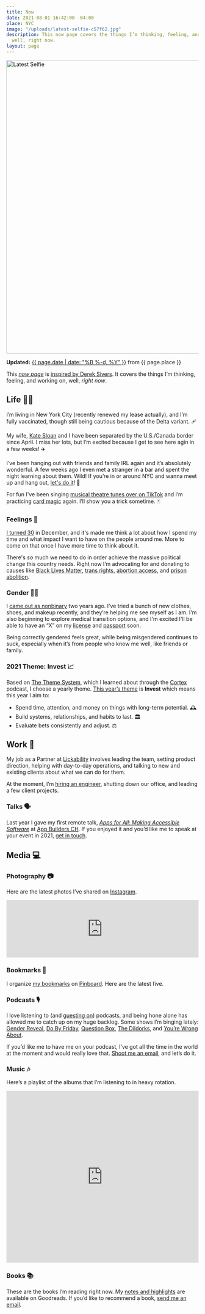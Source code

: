 ```yaml
---
title: Now
date: 2021-08-01 16:42:00 -04:00
place: NYC
image: "/uploads/latest-selfie-c57f62.jpg"
description: This now page covers the things I’m thinking, feeling, and working on,
  well, right now.
layout: page
---
```


<img src="/uploads/latest-selfie-c57f62.jpg" width="1024" height="768" alt="Latest Selfie">

**Updated:** [{{ page.date | date: "%B %-d, %Y" }}](https://github.com/mattbischoff/matthewbischoff.com/commits/gh-pages/now.markdown) from {{ page.place }}

This *[now page](https://nownownow.com/about)* is [inspired by Derek Sivers](https://sivers.org/nowff). It covers the things I’m thinking, feeling, and working on, well, *right now*.

## Life 👱🏻

I’m living in New York City (recently renewed my lease actually), and I’m fully vaccinated, though still being cautious because of the Delta variant. 🩹

My wife, [Kate Sloan](https://twitter.com/Girly_Juice) and I have been separated by the U.S./Canada border since April. I miss her lots, but I’m excited because I get to see here agin in a few weeks! ✈️

I’ve been hanging out with friends and family IRL again and it’s absolutely wonderful. A few weeks ago I even met a stranger in a bar and spent the night learning about them. Wild! If you’re in or around NYC and wanna meet up and hang out, [let's do it](https://matthewbischoff.com/lets-hang-out/)! 👋

For fun I've been singing [musical theatre tunes over on TikTok](https://www.tiktok.com/@matthew_bischoff/) and I’m practicing [card magic](https://danielroymagic.com/cardmagic101) again. I’ll show you a trick sometime. 🃏

### Feelings 🔮

[I turned 30](https://www.instagram.com/p/CJaNlzXJMy0/) in December, and it's made me think a lot about how I spend my time and what impact I want to have on the people around me. More to come on that once I have more time to think about it. 

There's *so* much we need to do in order achieve the massive political change this country needs. Right now I’m advocating for and donating to causes like [Black Lives Matter](https://blacklivesmatter.com), [trans rights](https://transequality.org), [abortion access](https://abortionfunds.org), and [prison abolition](http://criticalresistance.org).

### Gender 🏳️‍⚧️

I [came out as nonbinary](https://twitter.com/mb/status/1150437952155242496) two years ago. I’ve tried a bunch of new clothes, shoes, and makeup recently, and they’re helping me see myself as I am. I'm also beginning to explore medical transition options, and I'm excited I'll be able to have an “X” on my [license](https://www.syracuse.com/state/2020/11/new-york-to-add-nonbinary-gender-option-x-for-drivers-licenses.html) and [passport](https://www.usatoday.com/story/travel/news/2021/07/01/passport-have-new-gender-option-added-non-binary-people/7826603002/) soon.

Being correctly gendered feels great, while being misgendered continues to suck, especially when it’s from people who know me well, like friends or family.

### 2021 Theme: Invest 📈

Based on [The Theme System](https://www.thethemesystem.com), which I learned about through the [Cortex](http://cortex.fm) podcast, I choose a yearly theme. [This year’s theme](https://matthewbischoff.com/2021-theme-invest/) is **Invest** which means this year I aim to:

* Spend time, attention, and money on things with long-term potential. 🕰
* Build systems, relationships, and habits to last. 🏛
* Evaluate bets consistently and adjust. ⚖️

## Work 👅

My job as a Partner at [Lickability](https://lickability.com) involves leading the team, setting product direction, helping with day-to-day operations, and talking to new and existing clients about what we can do for them.

At the moment, I’m [hiring an engineer](https://jobs.lickability.com), shutting down our office, and leading a few client projects.

### Talks 🗣

Last year I gave my first remote talk, *[Apps for All: Making Accessible Software](https://matthewbischoff.com/apps-for-all/)* at [App Builders CH](https://appbuilders.ch). If you enjoyed it and you’d like me to speak at your event in 2021, [get in touch](/contact).

## Media 💻

### Photography 📷

Here are the latest photos I’ve shared on [Instagram](https://instagram.com/mattb).

<script async src="https://snapwidget.com/js/snapwidget.js"></script>
<iframe loading="eager" title="Latest Instagram Photos" src="https://snapwidget.com/embed/807385" class="snapwidget-widget" allowtransparency="true" scrolling="no" style="border:none; overflow:hidden;  width:100%; "></iframe>

### Bookmarks 📌

I organize [my bookmarks](https://pinboard.in/u:mattb) on [Pinboard](https://pinboard.in/). Here are the latest five.

<script language="javascript" src="https://pinboard.in//widgets/v1/linkroll/?user=mattb&count=5"></script>

### Podcasts 🎙

I love listening to (and [guesting on](/about/#podcasts)) podcasts, and being hone alone has allowed me to catch up on my huge backlog. Some shows I’m binging lately: [Gender Reveal](https://www.genderpodcast.com), [Do By Friday](http://dobyfriday.com), [Question Box](https://www.questionboxshow.com), [The Dildorks](http://thedildorks.com), and [You’re Wrong About](https://yourewrongabout.com).

If you’d like me to have me on your podcast, I’ve got all the time in the world at the moment and would really love that. [Shoot me an email](mailto:mb@matthewbischoff.com?subject=Podcast), and let’s do it.

### Music 🎶

Here’s a playlist of the albums that I’m listening to in heavy rotation.

<iframe allow="autoplay \*; encrypted-media \*; fullscreen \*" frameborder="0" height="450" style="width:100%;max-width:660px;overflow:hidden;background:transparent;" sandbox="allow-forms allow-popups allow-same-origin allow-scripts allow-storage-access-by-user-activation allow-top-navigation-by-user-activation" src="https://embed.music.apple.com/us/playlist/heavy-rotation/pl.u-vvRNDtBrg68"></iframe>

### Books 📚

These are the books I’m reading right now. My [notes and highlights](https://www.goodreads.com/notes/3162891-matthew-bischoff?ref=rnlp) are available on Goodreads. If you’d like to recommend a book, [send me an email](mailto:mb@matthewbischoff.com?subject=Book%20Reccomendation).

<script src="https://www.goodreads.com/review/grid_widget/3162891.Matthew's%20currently-reading%20book%20montage?cover_size=medium&hide_link=true&hide_title=true&num_books=20&order=a&shelf=currently-reading&sort=date_added&widget_id=1608402622" type="text/javascript" charset="utf-8"></script>